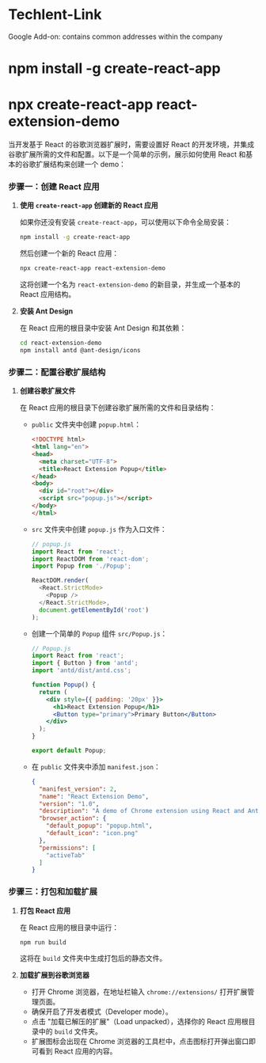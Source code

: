 # Techlent-Link
Google Add-on: contains common addresses within the company

# npm install -g create-react-app

# npx create-react-app react-extension-demo

当开发基于 React 的谷歌浏览器扩展时，需要设置好 React 的开发环境，并集成谷歌扩展所需的文件和配置。以下是一个简单的示例，展示如何使用 React 和基本的谷歌扩展结构来创建一个 demo：

### 步骤一：创建 React 应用

1. **使用 `create-react-app` 创建新的 React 应用**

   如果你还没有安装 `create-react-app`，可以使用以下命令全局安装：

   ```bash
   npm install -g create-react-app
   ```

   然后创建一个新的 React 应用：

   ```bash
   npx create-react-app react-extension-demo
   ```

   这将创建一个名为 `react-extension-demo` 的新目录，并生成一个基本的 React 应用结构。

2. **安装 Ant Design**

   在 React 应用的根目录中安装 Ant Design 和其依赖：

   ```bash
   cd react-extension-demo
   npm install antd @ant-design/icons
   ```

### 步骤二：配置谷歌扩展结构

1. **创建谷歌扩展文件**

   在 React 应用的根目录下创建谷歌扩展所需的文件和目录结构：

   - `public` 文件夹中创建 `popup.html`：

     ```html
     <!DOCTYPE html>
     <html lang="en">
     <head>
       <meta charset="UTF-8">
       <title>React Extension Popup</title>
     </head>
     <body>
       <div id="root"></div>
       <script src="popup.js"></script>
     </body>
     </html>
     ```

   - `src` 文件夹中创建 `popup.js` 作为入口文件：

     ```javascript
     // popup.js
     import React from 'react';
     import ReactDOM from 'react-dom';
     import Popup from './Popup';

     ReactDOM.render(
       <React.StrictMode>
         <Popup />
       </React.StrictMode>,
       document.getElementById('root')
     );
     ```

   - 创建一个简单的 `Popup` 组件 `src/Popup.js`：

     ```jsx
     // Popup.js
     import React from 'react';
     import { Button } from 'antd';
     import 'antd/dist/antd.css';

     function Popup() {
       return (
         <div style={{ padding: '20px' }}>
           <h1>React Extension Popup</h1>
           <Button type="primary">Primary Button</Button>
         </div>
       );
     }

     export default Popup;
     ```

   - 在 `public` 文件夹中添加 `manifest.json`：

     ```json
     {
       "manifest_version": 2,
       "name": "React Extension Demo",
       "version": "1.0",
       "description": "A demo of Chrome extension using React and Ant Design",
       "browser_action": {
         "default_popup": "popup.html",
         "default_icon": "icon.png"
       },
       "permissions": [
         "activeTab"
       ]
     }
     ```

### 步骤三：打包和加载扩展

1. **打包 React 应用**

   在 React 应用的根目录中运行：

   ```bash
   npm run build
   ```

   这将在 `build` 文件夹中生成打包后的静态文件。

2. **加载扩展到谷歌浏览器**

   - 打开 Chrome 浏览器，在地址栏输入 `chrome://extensions/` 打开扩展管理页面。
   - 确保开启了开发者模式（Developer mode）。
   - 点击 "加载已解压的扩展"（Load unpacked），选择你的 React 应用根目录中的 `build` 文件夹。
   - 扩展图标会出现在 Chrome 浏览器的工具栏中，点击图标打开弹出窗口即可看到 React 应用的内容。


